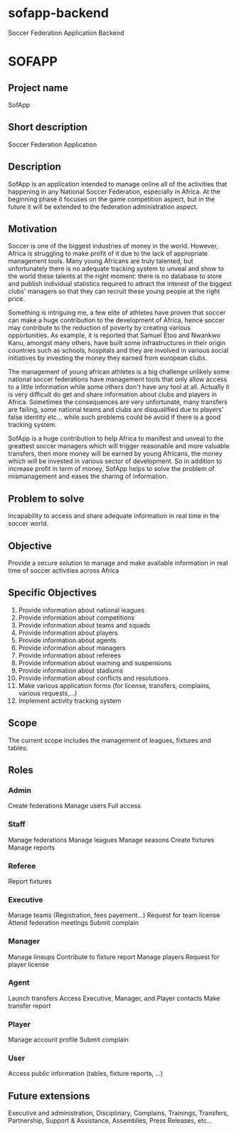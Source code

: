 # sofapp-backend
Soccer Federation Application Backend

# SOFAPP

## Project name

SofApp

## Short description

Soccer Federation Application

## Description

SofApp is an application intended to manage online all of the activities that happening in any National Soccer Federation, especially in Africa. At the beginning phase it focuses on the game competition aspect, but in the future it will be extended to the federation administration aspect.

## Motivation

Soccer is one of the biggest industries of money in the world. However, Africa is struggling to make profit of it due to the lack of appropriate management tools. Many young Africans are truly talented, but unfortunately there is no adequate tracking system to unveal and show to the world these talents at the right moment: there is no database to store and publish individual statistics required to attract the interest of the biggest clubs&#39; managers so that they can recruit these young people at the right price.

Something is intriguing me, a few elite of athletes have proven that soccer can make a huge contribution to the development of Africa, hence soccer may contribute to the reduction of poverty by creating various opportunities. As example, it is reported that Samuel Etoo and Nwankwo Kanu, amongst many others, have built some infrastructures in their origin countries such as schools, hospitals and they are involved in various social initiatives by investing the money they earned from european clubs.

The management of young african athletes is a big challenge unlikely some national soccer federations have management tools that only allow access to a little information while some others don&#39;t have any tool at all. Actually it is very difficult do get and share information about clubs and players in Africa. Sometimes the consequences are very unfortunate, many transfers are failing, some national teams and clubs are disqualified due to players&#39; false identity etc… while such problems could be avoid if there is a good tracking system.

SofApp is a huge contribution to help Africa to manifest and unveal to the greattest soccer managers which will trigger reasonable and more valuable transfers, then more money will be earned by young Africans, the money which will be invested in various sector of development. So in addition to increase profit in term of money, SofApp helps to solve the problem of mismanagement and eases the sharing of information.

## Problem to solve

Incapability to access and share adequate information in real time in the soccer world.

## Objective

Provide a secure solution to manage and make available information in real time of soccer activities across Africa

## Specific Objectives

1. Provide information about national leagues
2. Provide information about competitions
3. Provide information about teams and squads
4. Provide information about players
5. Provide information about agents
6. Provide information about managers
7. Provide information about referees
8. Provide information about warning and suspensions
9. Provide information about stadiums
10. Provide information about conflicts and resolutions
11. Make various application forms (for license, transfers, complains, various requests,…)
12. Implement activity tracking system

## Scope

The current scope includes the management of leagues, fixtures and tables.

## Roles

### Admin

Create federations
Manage users
Full access

### Staff

Manage federations
Manage leagues
Manage seasons
Create fixtures
Manage reports

### Referee

Report fixtures

### Executive

Manage teams (Registration, fees payement…)
Request for team license
Attend federation meetings
Submit complain

### Manager

Manage lineups
Contribute to fixture report 
Manage players 
Request for player license

### Agent

Launch transfers
Access Executive, Manager, and Player contacts
Make transfer report

### Player

Manage account profile
Submit complain

### User

Access public information (tables, fixture reports, …)

## Future extensions

Executive and administration, Disciplinary, Complains, Trainings, Transfers, Partnership, Support &amp; Assistance, Assemblies, Press Releases, etc…
